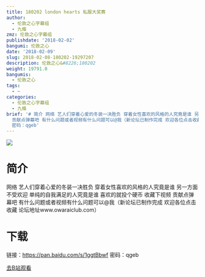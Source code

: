 ```yaml
---
title: 180202 london hearts 私服大奖赛
author:
  - 伦敦之心字幕组
  - 九條
zmz: 伦敦之心字幕组
publishdate: '2018-02-02'
bangumi: 伦敦之心
date: '2018-02-09'
slug: 2018-02-08-180202-19297207
description: 伦敦之心&#8226;180202
weight: 19791.0
bangumis:
  - 伦敦之心
tags:
  - ~
categories:
  - 伦敦之心字幕组
  - 九條
brief: '# 简介 网络 艺人们穿着心爱的冬装一决胜负 穿着女性喜欢的风格的人究竟是谁 另一方面 不受欢迎 单纯的自我满足的人究竟是谁 喜欢的就投个硬币 收藏下视频
  贡献点弹幕吧 有什么问题或者视频有什么问题可以@我（新论坛已制作完成 欢迎各位点击收藏 论坛地址www.owaraiclub.com） # 下载 链接：https://pan.baidu.com/s/1ggtBbwf
  密码：qgeb'
---
```

![](https://i.imgur.com/1GmuUSY.jpg)
# 简介
网络
艺人们穿着心爱的冬装一决胜负 穿着女性喜欢的风格的人究竟是谁
 另一方面 不受欢迎 单纯的自我满足的人究竟是谁 喜欢的就投个硬币 收藏下视频 贡献点弹幕吧 有什么问题或者视频有什么问题可以@我（新论坛已制作完成 欢迎各位点击收藏 论坛地址www.owaraiclub.com）

# 下载
链接：https://pan.baidu.com/s/1ggtBbwf
密码：qgeb

[去B站观看](https://www.bilibili.com/video/av19297207/)

